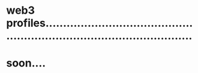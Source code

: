 # web3 profiles...............................................................................................
# soon....
